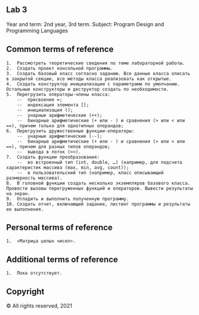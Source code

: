 ## Lab 3
Year and term: 2nd year, 3rd term.
Subject: Program Design and Programming Languages

## Common terms of reference
	1.	Рассмотреть теоретические сведения по теме лабораторной работы.
	2.	Создать проект консольной программы.
	3.	Создать базовый класс согласно заданию. Все данные класса описать в закрытой секции, все методы класса реализовать как открытые.
	4.	Создать конструктор инициализации с параметрами по умолчанию. Остальные конструкторы и деструктор создать по необходимости.
	5.	Перегрузить операторы-члены класса:
		--	присвоение =;
		--	индексация элемента [];
		--	инициализация ();
		--	унарные арифметические (++);
		--	бинарные арифметические (+ или ‑ ) и сравнения (> или < или ==), причем только для однотипных операндов;
	6.	Перегрузить дружественные функции-операторы:
		--	унарные арифметические (--);
		--	бинарные арифметические (+ или ‑ ) и сравнения (> или < или ==), причем для разных типов операндов;
		--	вывода в поток (<<).
	7.	Создать функции преобразования:
		--	во встроенный тип (int, double, …) (например, для подсчета характеристик массива (max, min, avg, count));
		--	в пользовательский тип (например, класс описывающий размерность массива).
	8.	В головной функции создать несколько экземпляров базового класса. Провести вызовы перегруженных функций и операторов. Вывести результаты на экран.
	9.	Отладить и выполнить полученную программу.
	10.	Создать отчет, включающий задание, листинг программы и результаты ее выполнения.

## Personal terms of reference
	1.	«Матрица целых чисел».

## Additional terms of reference
	1.	Пока отсутствует.

## Copyright
© All rights reserved, 2021
